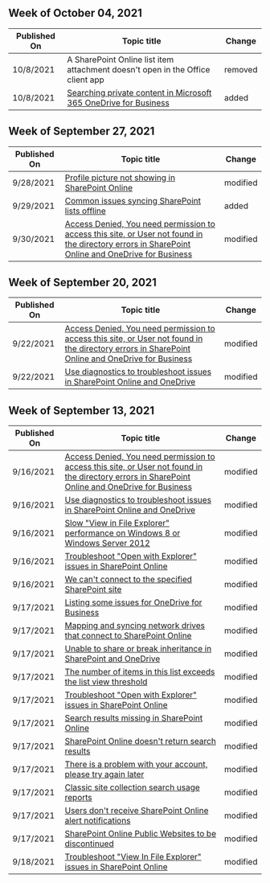 <!-- This file is generated automatically each week. Changes made to this file will be overwritten.-->



## Week of October 04, 2021


| Published On |Topic title | Change |
|------|------------|--------|
| 10/8/2021 | A SharePoint Online list item attachment doesn't open in the Office client app | removed |
| 10/8/2021 | [Searching private content in Microsoft 365 OneDrive for Business](/sharepoint/troubleshoot/search/search-private-content) | added |


## Week of September 27, 2021


| Published On |Topic title | Change |
|------|------------|--------|
| 9/28/2021 | [Profile picture not showing in SharePoint Online](/sharepoint/troubleshoot/administration/profile-picture-not-showing) | modified |
| 9/29/2021 | [Common issues syncing SharePoint lists offline](/sharepoint/troubleshoot/lists-and-libraries/common-sync-issues) | added |
| 9/30/2021 | [Access Denied, You need permission to access this site, or User not found in the directory errors in SharePoint Online and OneDrive for Business](/sharepoint/troubleshoot/administration/access-denied-or-need-permission-error-sharepoint-online-or-onedrive-for-business) | modified |


## Week of September 20, 2021


| Published On |Topic title | Change |
|------|------------|--------|
| 9/22/2021 | [Access Denied, You need permission to access this site, or User not found in the directory errors in SharePoint Online and OneDrive for Business](/sharepoint/troubleshoot/administration/access-denied-or-need-permission-error-sharepoint-online-or-onedrive-for-business) | modified |
| 9/22/2021 | [Use diagnostics to troubleshoot issues in SharePoint Online and OneDrive](/sharepoint/troubleshoot/diagnostics/sharepoint-and-onedrive-diagnostics) | modified |


## Week of September 13, 2021


| Published On |Topic title | Change |
|------|------------|--------|
| 9/16/2021 | [Access Denied, You need permission to access this site, or User not found in the directory errors in SharePoint Online and OneDrive for Business](/sharepoint/troubleshoot/administration/access-denied-or-need-permission-error-sharepoint-online-or-onedrive-for-business) | modified |
| 9/16/2021 | [Use diagnostics to troubleshoot issues in SharePoint Online and OneDrive](/sharepoint/troubleshoot/diagnostics/sharepoint-and-onedrive-diagnostics) | modified |
| 9/16/2021 | [Slow "View in File Explorer" performance on Windows 8 or Windows Server 2012](/sharepoint/troubleshoot/lists-and-libraries/slow-open-with-explorer-performance) | modified |
| 9/16/2021 | [Troubleshoot "Open with Explorer" issues in SharePoint Online](/sharepoint/troubleshoot/lists-and-libraries/troubleshoot-issues-using-open-with-explorer) | modified |
| 9/16/2021 | [We can't connect to the specified SharePoint site](/sharepoint/troubleshoot/sync/onedrive-for-business-sync-returns-error) | modified |
| 9/17/2021 | [Listing some issues for OneDrive for Business](/sharepoint/troubleshoot/onedrive-welcome) | modified |
| 9/17/2021 | [Mapping and syncing network drives that connect to SharePoint Online](/sharepoint/troubleshoot/administration/troubleshoot-mapped-network-drives) | modified |
| 9/17/2021 | [Unable to share or break inheritance in SharePoint and OneDrive](/sharepoint/troubleshoot/lists-and-libraries/error-share-break-inheritance) | modified |
| 9/17/2021 | [The number of items in this list exceeds the list view threshold](/sharepoint/troubleshoot/lists-and-libraries/items-exceeds-list-view-threshold) | modified |
| 9/17/2021 | [Troubleshoot "Open with Explorer" issues in SharePoint Online](/sharepoint/troubleshoot/lists-and-libraries/troubleshoot-issues-using-open-with-explorer) | modified |
| 9/17/2021 | [Search results missing in SharePoint Online](/sharepoint/troubleshoot/search/search-results-missing) | modified |
| 9/17/2021 | [SharePoint Online doesn't return search results](/sharepoint/troubleshoot/search/search-results-not-return) | modified |
| 9/17/2021 | [There is a problem with your account, please try again later](/sharepoint/troubleshoot/security/problem-with-your-account) | modified |
| 9/17/2021 | [Classic site collection search usage reports](/sharepoint/troubleshoot/sites/classic-site-collection-search-usage-reports) | modified |
| 9/17/2021 | [Users don't receive SharePoint Online alert notifications](/sharepoint/troubleshoot/sites/no-alert-notifications) | modified |
| 9/17/2021 | [SharePoint Online Public Websites to be discontinued](/sharepoint/troubleshoot/sites/public-websites-be-discontinued) | modified |
| 9/18/2021 | [Troubleshoot "View In File Explorer" issues in SharePoint Online](/sharepoint/troubleshoot/lists-and-libraries/troubleshoot-issues-using-open-with-explorer) | modified |
